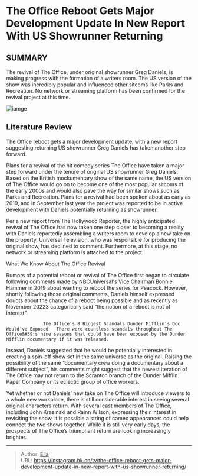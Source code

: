 # The Office Reboot Gets Major Development Update In New Report With US Showrunner Returning


## SUMMARY 



  The revival of The Office, under original showrunner Greg Daniels, is making progress with the formation of a writers room.   The US version of the show was incredibly popular and influenced other sitcoms like Parks and Recreation.   No network or streaming platform has been confirmed for the revival project at this time.  

![iamge](https://static1.srcdn.com/wordpress/wp-content/uploads/2023/12/untitled-84.jpeg)

## Literature Review
The Office reboot gets a major development update, with a new report suggesting returning US showrunner Greg Daniels has taken another step forward.




Plans for a revival of the hit comedy series The Office have taken a major step forward under the tenure of original US showrunner Greg Daniels. Based on the British mockumentary show of the same name, the US version of The Office would go on to become one of the most popular sitcoms of the early 2000s and would also pave the way for similar shows such as Parks and Recreation. Plans for a revival had been spoken about as early as 2019, and in September last year the project was reported to be in active development with Daniels potentially returning as showrunner.




Per a new report from The Hollywood Reporter, the highly anticipated revival of The Office has now taken one step closer to becoming a reality with Daniels reportedly assembling a writers room to develop a new take on the property. Universal Television, who was responsible for producing the original show, has declined to comment. Furthermore, at this stage, no network or streaming platform is attached to the project.


 What We Know About The Office Revival 
         

Rumors of a potential reboot or revival of The Office first began to circulate following comments made by NBCUniversal&#39;s Vice Chairman Bonnie Hammer in 2019 about wanting to reboot the series for Peacock. However, shortly following those original comments, Daniels himself expressed doubts about the chance of a reboot being possible and as recently as November 20223 categorically said “the notion of a reboot is not of interest”.




                  The Office’s 8 Biggest Scandals Dunder Mifflin’s Doc Would’ve Exposed   There were countless scandals throughout The Office&#39;s nine seasons that could have been exposed by the Dunder Mifflin documentary if it was released.    

Instead, Daniels suggested that he would be potentially interested in creating a spin-off show set in the same universe as the original. Raising the possibility of the same “documentary crew doing a documentary about a different subject”, his comments might suggest that the newest iteration of The Office may not return to the Scranton branch of the Dunder Mifflin Paper Company or its eclectic group of office workers.

Yet whether or not Daniels’ new take on The Office will introduce viewers to a whole new workplace, there is still considerable interest in seeing several original characters return. With several cast members of The Office, including John Krasinski and Rainn Wilson, expressing their interest in revisiting the show, it is possible a string of cameo appearances could help connect the two shows together. While it is still very early days, the prospects of The Office’s triumphant return are looking increasingly brighter.






---

> Author: [Ella](https://instagram.hk.cn/)  
> URL: https://instagram.hk.cn/tv/the-office-reboot-gets-major-development-update-in-new-report-with-us-showrunner-returning/  

